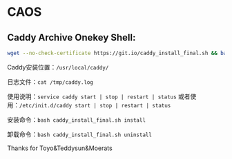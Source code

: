 # CAOS
## Caddy Archive Onekey Shell:
```bash
wget --no-check-certificate https://git.io/caddy_install_final.sh && bash caddy_install_final.sh
```
Caddy安装位置：`/usr/local/caddy/`

日志文件：`cat /tmp/caddy.log`

使用说明：`service caddy start | stop | restart | status`
或者使用：`/etc/init.d/caddy start | stop | restart | status`

安装命令：`bash caddy_install_final.sh install`

卸载命令：`bash caddy_install_final.sh uninstall`

Thanks for Toyo&Teddysun&Moerats
